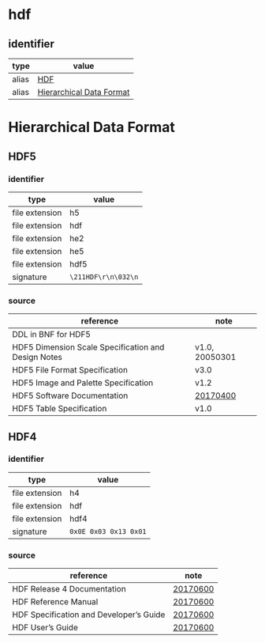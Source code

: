 # hdf

## identifier
| type | value
| ---- | -----
| alias | [HDF](#hierarchical-data-format)
| alias | [Hierarchical Data Format](#hierarchical-data-format)

# Hierarchical Data Format

## HDF5
### identifier
| type                    | value
| ----------------------- | -----
| file extension          | h5
| file extension          | hdf
| file extension          | he2
| file extension          | he5
| file extension          | hdf5
| signature               | `\211HDF\r\n\032\n`

### source
| reference | note
| --------- | ----
| DDL in BNF for HDF5
| HDF5 Dimension Scale Specification and Design Notes | v1.0, 20050301
| HDF5 File Format Specification | v3.0
| HDF5 Image and Palette Specification | v1.2
| HDF5 Software Documentation | [20170400](https://support.hdfgroup.org/HDF5/doc/index.html)
| HDF5 Table Specification | v1.0

## HDF4
### identifier
| type                    | value
| ----------------------- | -----
| file extension          | h4
| file extension          | hdf
| file extension          | hdf4
| signature               | `0x0E 0x03 0x13 0x01`

### source
| reference | note
| --------- | ----
| HDF Release 4 Documentation | [20170600](https://support.hdfgroup.org/release4/doc/index.html)
| HDF Reference Manual | [20170600](https://support.hdfgroup.org/release4/doc/RM_PDF.pdf)
| HDF Specification and Developer’s Guide | [20170600](https://support.hdfgroup.org/release4/doc/DS.pdf)
|  HDF User’s Guide | [20170600](https://support.hdfgroup.org/release4/doc/UG_PDF.pdf)
